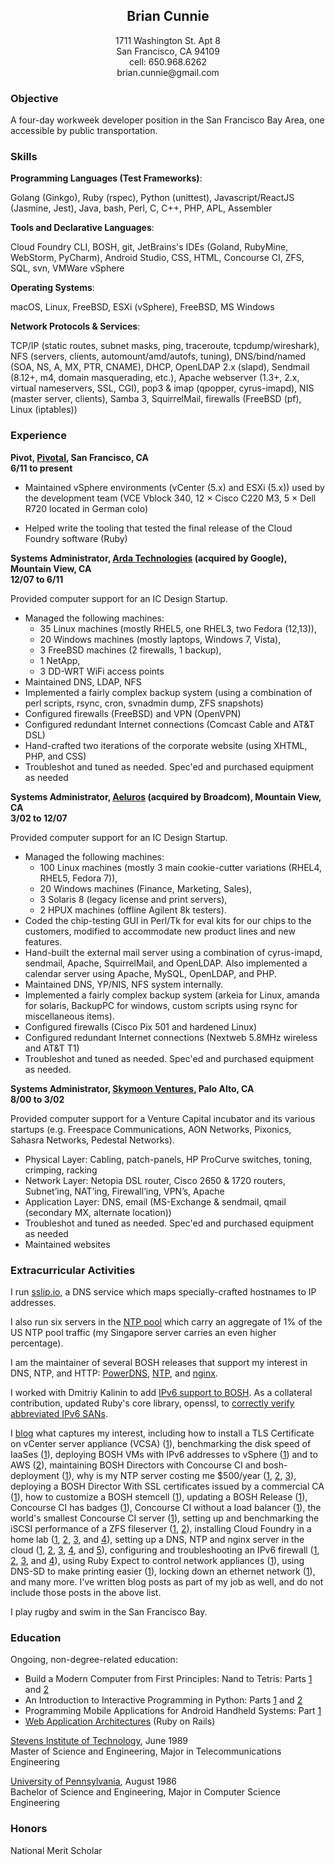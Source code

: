 <h2 style='text-align: center'>Brian Cunnie</h2>

<p align="center">
1711 Washington St. Apt 8<br />
San Francisco, CA  94109<br />
cell: 650.968.6262<br />
brian.cunnie@gmail.com
</p>

### Objective

A four-day workweek developer position in the San Francisco Bay Area, one
accessible by public transportation.

### Skills

**Programming Languages (Test Frameworks)**:

Golang (Ginkgo), Ruby (rspec), Python (unittest), Javascript/ReactJS (Jasmine,
Jest), Java, bash, Perl, C, C++, PHP, APL, Assembler

**Tools and Declarative Languages**:

Cloud Foundry CLI, BOSH, git, JetBrains's IDEs (Goland, RubyMine, WebStorm,
PyCharm), Android Studio, CSS, HTML, Concourse CI, ZFS, SQL, svn, VMWare vSphere

**Operating Systems**:

macOS, Linux, FreeBSD, ESXi (vSphere), FreeBSD, MS Windows

**Network Protocols & Services**:

TCP/IP (static routes, subnet masks, ping, traceroute, tcpdump/wireshark), NFS
(servers, clients, automount/amd/autofs, tuning), DNS/bind/named (SOA, NS, A,
MX, PTR, CNAME), DHCP, OpenLDAP 2.x (slapd), Sendmail (8.12+, m4, domain
masquerading, etc.), Apache webserver (1.3+, 2.x, virtual nameservers, SSL,
CGI), pop3 & imap (qpopper, cyrus-imapd), NIS (master server, clients), Samba 3,
SquirrelMail, firewalls (FreeBSD (pf), Linux (iptables))

### Experience

**Pivot, [Pivotal](https://pivotal.io/), San Francisco, CA<br />
6/11 to present**

* Maintained vSphere environments (vCenter (5.x) and ESXi (5.x)) used by the development team (VCE Vblock 340, 12 &times; Cisco C220 M3, 5 &times; Dell R720 located in German colo)

* Helped write the tooling that tested the final release of the Cloud Foundry software (Ruby)

**Systems Administrator, [Arda Technologies](http://www.ardatech.com/) (acquired by Google), Mountain View, CA<br />
12/07 to 6/11**

Provided computer support for an IC Design Startup.

* Managed the following machines:
    * 35 Linux machines (mostly RHEL5, one RHEL3, two Fedora (12,13)),
    * 20 Windows machines (mostly laptops, Windows 7, Vista),
    * 3 FreeBSD machines (2 firewalls, 1 backup),
    * 1 NetApp,
    * 3 DD-WRT WiFi access points
* Maintained DNS, LDAP, NFS
* Implemented a fairly complex backup system (using a combination of perl scripts, rsync, cron, svnadmin dump, ZFS snapshots)
* Configured firewalls (FreeBSD) and VPN (OpenVPN)
* Configured redundant Internet connections (Comcast Cable and AT&T DSL)
* Hand-crafted two iterations of the corporate website (using XHTML, PHP, and CSS)
* Troubleshot and tuned as needed. Spec'ed and purchased equipment as needed

**Systems Administrator, [Aeluros](http://www.aeluros.com/) (acquired by Broadcom), Mountain View, CA<br />
3/02 to 12/07**

Provided computer support for an IC Design Startup.

* Managed the following machines:
    * 100 Linux machines (mostly 3 main cookie-cutter variations (RHEL4, RHEL5, Fedora 7)),
    * 20 Windows machines (Finance, Marketing, Sales),
    * 3 Solaris 8 (legacy license and print servers),
    * 2 HPUX machines (offline Agilent 8k testers).
* Coded the chip-testing GUI in Perl/Tk for eval kits for our chips to the customers, modified to accommodate new product lines and new features.
* Hand-built the external mail server using a combination of cyrus-imapd, sendmail, Apache, SquirrelMail, and OpenLDAP. Also implemented a calendar server using Apache, MySQL, OpenLDAP, and PHP.
* Maintained DNS, YP/NIS, NFS system internally.
* Implemented a fairly complex backup system (arkeia for Linux, amanda for solaris, BackupPC for windows, custom scripts using rsync for miscellaneous items).
* Configured firewalls (Cisco Pix 501 and hardened Linux)
* Configured redundant Internet connections (Nextweb 5.8MHz wireless and AT&T T1)
* Troubleshot and tuned as needed. Spec'ed and purchased equipment as needed.

**Systems Administrator, [Skymoon Ventures](http://www.skymoon.com/), Palo Alto, CA<br />
8/00 to 3/02**

Provided computer support for a Venture Capital incubator and its various startups (e.g. Freespace Communications, AON Networks, Pixonics, Sahasra Networks, Pedestal Networks).

* Physical Layer: Cabling, patch-panels, HP ProCurve switches, toning, crimping, racking
* Network Layer: Netopia DSL router, Cisco 2650 & 1720 routers, Subnet’ing, NAT’ing, Firewall’ing, VPN’s, Apache
* Application Layer: DNS, email (MS-Exchange & sendmail, qmail (secondary MX, alternate location))
* Troubleshot and tuned as needed. Spec'ed and purchased equipment as needed
* Maintained websites

### Extracurricular Activities

I run [sslip.io](https://sslip.io/), a DNS service which maps
specially-crafted hostnames to IP addresses.

I also run six servers in the [NTP
pool](https://www.ntppool.org/user/cunnie) which carry an aggregate of 1% of the
US NTP pool traffic (my Singapore server carries an even higher percentage).

I am the maintainer of several BOSH releases that support my interest in DNS,
NTP, and HTTP:
[PowerDNS](https://github.com/cloudfoundry-community/pdns-release),
[NTP](https://github.com/cloudfoundry-community/ntp-release), and
[nginx](https://github.com/cloudfoundry-community/nginx-release).

I worked with Dmitriy Kalinin to add [IPv6 support to
BOSH](https://bosh.io/docs/guide-ipv6-on-vsphere/). As a collateral
contribution, updated Ruby's core library, openssl, to [correctly verify
abbreviated IPv6
SANs](https://github.com/ruby/openssl/commit/9322a104d16b02c7a79f9ab589859c9d63fabf52).

I [blog](http://engineering.pivotal.io/authors/cunnie/) what captures my
interest, including how to install a TLS Certificate on vCenter server appliance
(VCSA) ([1](http://engineering.pivotal.io/post/vcenter_6.7_tls/)), benchmarking
the disk speed of IaaSes
([1](http://engineering.pivotal.io/post/gobonniego_results/)), deploying BOSH
VMs with IPv6 addresses to vSphere
([1](http://engineering.pivotal.io/post/bosh-on-ipv6-2/)) and to AWS
([2](http://engineering.pivotal.io/post/bosh-on-ipv6/)), maintaining BOSH
Directors with Concourse CI and bosh-deployment
([1](http://engineering.pivotal.io/post/bosh-deployed-with-concourse/)), why is
my NTP server costing me $500/year
([1](https://content.pivotal.io/blog/why-is-my-ntp-server-costing-500-year-part-1),
[2](https://content.pivotal.io/blog/why-is-my-ntp-server-costing-me-500-year-part-2-characterizing-the-ntp-clients),
[3](http://engineering.pivotal.io/post/ntp-costs-500/)), deploying a BOSH
Director With SSL certificates issued by a commercial CA
([1](http://engineering.pivotal.io/post/bosh-ssl/)), how to customize a BOSH
stemcell ([1](http://engineering.pivotal.io/post/bosh-customize-stemcell/)),
updating a BOSH Release
([1](http://engineering.pivotal.io/post/updating-a-bosh-release/)), Concourse CI
has badges ([1](http://engineering.pivotal.io/post/concourse-badges/)),
Concourse CI without a load balancer
([1](http://engineering.pivotal.io/post/concourse-no-elb/)), the world's
smallest Concourse CI server
([1](http://engineering.pivotal.io/post/worlds-smallest-concourse-server/)),
setting up and benchmarking the iSCSI performance of a ZFS fileserver
([1](http//content.pivotal.io/blog/high-performing-mid-range-nas-server),
[2](https://content.pivotal.io/blog/high-performing-mid-range-nas-server-part-2-performance-tuning-iscsi)),
installing Cloud Foundry in a home lab
([1](https://content.pivotal.io/blog/worlds-smallest-iaas-part-1),
[2](https://content.pivotal.io/blog/worlds-smallest-iaas-part-2),
[3](https://content.pivotal.io/blog/worlds-smallest-iaas-part-3-paas), and
[4](https://content.pivotal.io/blog/worlds-smallest-iaas-part-4-hello-world)), setting
up a DNS, NTP and nginx server in the cloud
([1](https://content.pivotal.io/blog/set-freebsd-server-hetzner-part-1),
[2](https://content.pivotal.io/blog/part-2-configure-secondary-dns-ns-server),
[3](https://content.pivotal.io/blog/server-participated-large-scale-attack),
[4](https://content.pivotal.io/blog/setting-freebsd-server-hetzner-part-4-nginx), and
[5](https://content.pivotal.io/blog/setting-freebsd-server-hetzner-part-4-php-ssi-ssl-redirects)),
configuring and troubleshooting an IPv6 firewall
([1](https://content.pivotal.io/blog/configuring-freebsd-9-1-as-an-ipv6-firewallrouter),
[2](https://content.pivotal.io/blog/how-i-grabbed-18-quintillion-ip-addresses-from-comcast-and-they-didnt-even-care),
[3](https://content.pivotal.io/blog/configuring-freebsd-9-1-as-an-ipv6-dhcp-client), and
[4](https://content.pivotal.io/blog/made-ipv6-router-unreachable-overly-aggressive-firewall-rules)),
using Ruby Expect to control network appliances
([1](https://content.pivotal.io/blog/using-ruby-expect-library-to-reboot-ruckus-wireless-access-points-via-ssh)),
using DNS-SD to make printing easier
([1](https://content.pivotal.io/blog/moving-printers-and-common-resources-to-a-separate-network-and-making-them-easily-available-via-bonjour-and-dns-sd)),
locking down an ethernet network
([1](https://content.pivotal.io/blog/shunting-ethernet-guests-to-a-safe-network)), and
many more. I've written blog posts as part of my job as well, and do not include
those posts in the above list.

I play rugby and swim in the San Francisco Bay.

### Education

Ongoing, non-degree-related education:

- Build a Modern Computer from First Principles: Nand to Tetris: Parts
  [1](https://www.coursera.org/account/accomplishments/records/3GXLPXU6MFRM) and
  [2](https://www.coursera.org/account/accomplishments/records/8PFEYLD45R)
- An Introduction to Interactive Programming in Python: Parts
  [1](https://www.coursera.org/account/accomplishments/records/NC9TKC5YDE) and
  [2](https://www.coursera.org/account/accomplishments/records/6FCYBUF2MX)
- Programming Mobile Applications for Android Handheld Systems: Part
  [1](https://www.coursera.org/account/accomplishments/records/YCZ54M3QJU)
- [Web Application
  Architectures](https://www.coursera.org/account/accomplishments/records/BT4R5EZX9Z)
  (Ruby on Rails)

[Stevens Institute of Technology](http://www.stevens.edu/sit/), June 1989<br />
Master of Science and Engineering, Major in Telecommunications Engineering

[University of Pennsylvania](http://www.upenn.edu/), August 1986<br />
Bachelor of Science and Engineering, Major in Computer Science Engineering

### Honors

National Merit Scholar
